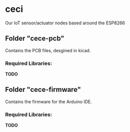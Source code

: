 # ceci
Our IoT sensor/actuator nodes based around the ESP8266

## Folder "cece-pcb"
Contains the PCB files, desgined in kicad.

### Required Libraries:
**TODO**

## Folder "cece-firmware"
Contains the firmware for the Arduino IDE.

### Required Libraries:
**TODO**
